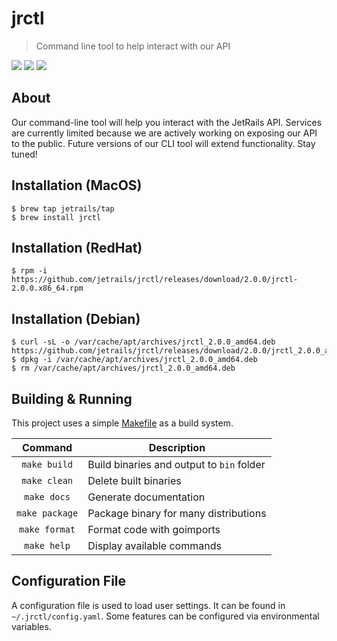 # jrctl
> Command line tool to help interact with our API

![](https://img.shields.io/badge/License-JetRails_License-green.svg?style=for-the-badge&labelColor=89BA40&color=282F38)
![](https://img.shields.io/badge/Version-2.0.0-green.svg?style=for-the-badge&labelColor=89BA40&color=282F38)
![](https://img.shields.io/badge/OS-MacOS/Linux-green.svg?style=for-the-badge&labelColor=89BA40&color=282F38)

## About

Our command-line tool will help you interact with the JetRails API. Services are currently limited because we are actively working on exposing our API to the public. Future versions of our CLI tool will extend functionality. Stay tuned!

## Installation (MacOS)

```shell
$ brew tap jetrails/tap
$ brew install jrctl
```

## Installation (RedHat)

```shell
$ rpm -i https://github.com/jetrails/jrctl/releases/download/2.0.0/jrctl-2.0.0.x86_64.rpm
```

## Installation (Debian)

```shell
$ curl -sL -o /var/cache/apt/archives/jrctl_2.0.0_amd64.deb https://github.com/jetrails/jrctl/releases/download/2.0.0/jrctl_2.0.0_amd64.deb
$ dpkg -i /var/cache/apt/archives/jrctl_2.0.0_amd64.deb
$ rm /var/cache/apt/archives/jrctl_2.0.0_amd64.deb
```

## Building & Running

This project uses a simple [Makefile](./Makefile) as a build system.

|     Command    | Description                               |
|:--------------:|-------------------------------------------|
|  `make build`  | Build binaries and output to `bin` folder |
|  `make clean`  | Delete built binaries                     |
|  `make docs`   | Generate documentation                    |
| `make package` | Package binary for many distributions     |
| `make format`  | Format code with goimports                |
|  `make help`   | Display available commands                |

## Configuration File

A configuration file is used to load user settings. It can be found in `~/.jrctl/config.yaml`. Some features can be configured via environmental variables.
